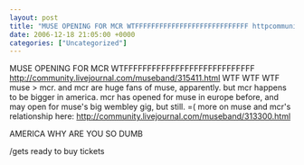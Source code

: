 ```yaml
---
layout: post
title: "MUSE OPENING FOR MCR WTFFFFFFFFFFFFFFFFFFFFFFFFFFFF httpcommunitylivejournalcommuseband315411html"
date: 2006-12-18 21:05:00 +0000
categories: ["Uncategorized"]
---
```


MUSE OPENING FOR MCR WTFFFFFFFFFFFFFFFFFFFFFFFFFFFF
http://community.livejournal.com/museband/315411.html
WTF
WTF
WTF
muse > mcr. and mcr are huge fans of muse, apparently. but mcr happens to be bigger in america. mcr has opened for muse in europe before, and may open for muse's big wembley gig, but still. =( more on muse and mcr's relationship here: http://community.livejournal.com/museband/313300.html

AMERICA WHY ARE YOU SO DUMB

/gets ready to buy tickets